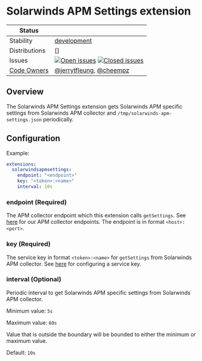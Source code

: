 # Solarwinds APM Settings extension

<!-- status autogenerated section -->
| Status        |           |
| ------------- |-----------|
| Stability     | [development]  |
| Distributions | [] |
| Issues        | [![Open issues](https://img.shields.io/github/issues-search/open-telemetry/opentelemetry-collector-contrib?query=is%3Aissue%20is%3Aopen%20label%3Aextension%2Fsolarwindsapmsettings%20&label=open&color=orange&logo=opentelemetry)](https://github.com/open-telemetry/opentelemetry-collector-contrib/issues?q=is%3Aopen+is%3Aissue+label%3Aextension%2Fsolarwindsapmsettings) [![Closed issues](https://img.shields.io/github/issues-search/open-telemetry/opentelemetry-collector-contrib?query=is%3Aissue%20is%3Aclosed%20label%3Aextension%2Fsolarwindsapmsettings%20&label=closed&color=blue&logo=opentelemetry)](https://github.com/open-telemetry/opentelemetry-collector-contrib/issues?q=is%3Aclosed+is%3Aissue+label%3Aextension%2Fsolarwindsapmsettings) |
| [Code Owners](https://github.com/open-telemetry/opentelemetry-collector-contrib/blob/main/CONTRIBUTING.md#becoming-a-code-owner)    | [@jerrytfleung](https://www.github.com/jerrytfleung), [@cheempz](https://www.github.com/cheempz) |

[development]: https://github.com/open-telemetry/opentelemetry-collector/blob/main/docs/component-stability.md#development
<!-- end autogenerated section -->

## Overview
The Solarwinds APM Settings extension gets Solarwinds APM specific settings from Solarwinds APM collector and `/tmp/solarwinds-apm-settings.json` periodically.

## Configuration

Example:

```yaml
extensions:
  solarwindsapmsettings:
    endpoint: "<endpoint>"
    key: "<token>:<name>"
    interval: 10s
```

### endpoint (Required)
The APM collector endpoint which this extension calls `getSettings`. See [here](https://documentation.solarwinds.com/en/success_center/observability/content/system_requirements/endpoints.htm) for our APM collector endpoints. The endpoint is in format `<host>:<port>`.

### key (Required)
The service key in format `<token>:<name>` for `getSettings` from Solarwinds APM collector. See [here](https://documentation.solarwinds.com/en/success_center/observability/content/configure/configure-services.htm) for configuring a service key.

### interval (Optional)
Periodic interval to get Solarwinds APM specific settings from Solarwinds APM collector.

Minimum value: `5s`

Maximum value: `60s`

Value that is outside the boundary will be bounded to either the minimum or maximum value.

Default: `10s`
